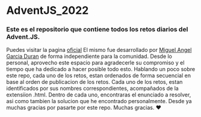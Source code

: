# AdventJS_2022

### Este es el repositorio que contiene todos los retos diarios del Advent.JS. 
Puedes visitar la pagina [oficial](adventjs.dev)
El mismo fue desarrollado por [Miguel Angel Garcia Duran](https://www.github.com/midudev) de forma independiente para la comunidad. 
Desde lo personal, aprovecho este espacio para agradecerle su compromiso y el tiempo que ha dedicado a hacer posible todo esto. 
Hablando un poco sobre este repo, cada uno de los retos, estan ordenados de forma secuencial en base al orden de publicacion de los retos. 
Cada uno de los retos, estan identificados por sus nombres correspondientes, acompañados de la extensiion .html. 
Dentro de cada uno, encontraras el enunciado a resolver, asi como tambien la solucion que he encontrado personalmente. 
Desde ya muchas gracias por pasarte por este repo. 
Muchas gracias. ❤️
